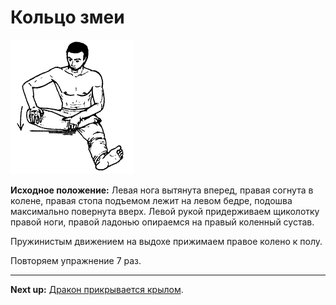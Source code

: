 # Кольцо змеи

![](./img/snake-ring.png)

**Исходное положение:** Левая нога вытянута вперед, правая согнута в колене,
правая стопа подъемом лежит на левом бедре, подошва максимально повернута вверх.
Левой рукой придерживаем щиколотку правой ноги, правой ладонью опираемся на
правый коленный сустав.

Пружинистым движением на выдохе прижимаем правое колено к полу.

Повторяем упражнение 7 раз.

***

**Next up:** [Дракон прикрывается крылом](../08-dragon-wing).
